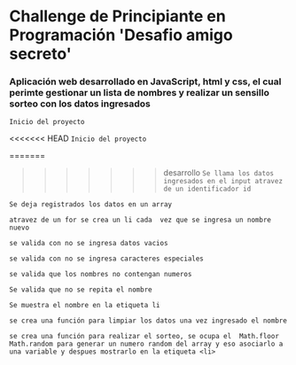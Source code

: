 <h1> Challenge de Principiante en Programación 'Desafio amigo secreto'</h1>

<h3> Aplicación web desarrollado en JavaScript, html y css, el cual perimte gestionar un lista de nombres y realizar un sensillo sorteo con los datos ingresados  </h3>

`Inicio del proyecto`

<<<<<<< HEAD
`Inicio del proyecto`

=======
>>>>>>> desarrollo
`Se llama los datos ingresados en el input atravez de un identificador id `

`Se deja registrados los datos en un array`

`atravez de un for se crea un li cada  vez que se ingresa un nombre nuevo`

`se valida con no se ingresa datos vacios `

`se valida con no se ingresa caracteres especiales `

`se valida que los nombres no contengan numeros`

`Se valida que no se repita el nombre`

`Se muestra el nombre en la etiqueta li`

`se crea una función para limpiar los datos una vez ingresado el nombre`

`se crea una función para realizar el sorteo, se ocupa el  Math.floor Math.random para generar un numero random del array y eso asociarlo a una variable y despues mostrarlo en la etiqueta <li>`